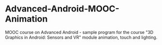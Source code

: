 # Advanced-Android-MOOC-Animation
MOOC course on Advanced Android - sample program for the course "3D Graphics in Android: Sensors and VR" module animation, touch and lighting. 

